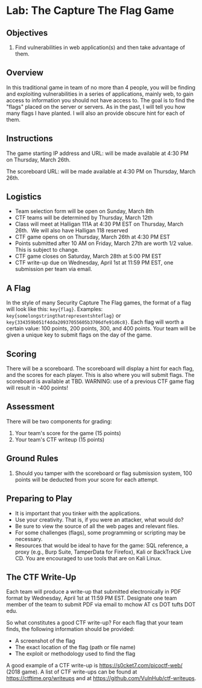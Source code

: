# Lab: The Capture The Flag Game 

## Objectives

1. Find vulnerabilities in web application(s) and then take advantage of them.

## Overview

In this traditional game in team of no more than 4 people, you will be finding and exploiting vulnerabilities in a series of applications, mainly web, to gain access to information you should not have access to. The goal is to find the "flags" placed on the server or servers. As in the past, I will tell you how many flags I have planted. I will also an provide obscure hint for each of them.

## Instructions

The game starting IP address and URL: will be made available at 4:30 PM on Thursday, March 26th.

The scoreboard URL: will be made available at 4:30 PM on Thursday, March 26th.

## Logistics

* Team selection form will be open on Sunday, March 8th
* CTF teams will be determined by Thursday, March 12th
* Class will meet at Halligan 111A at 4:30 PM EST on Thursday, March 26th.  We will also have Halligan 118 reserved
* CTF game opens on on Thursday, March 26th at 4:30 PM EST
* Points submitted after 10 AM on Friday, March 27th are worth 1/2 value.  This is subject to change.
* CTF game closes on Saturday, March 28th at 5:00 PM EST
* CTF write-up due on Wednesday, April 1st at 11:59 PM EST, one submission per team via email.

## A Flag

In the style of many Security Capture The Flag games, the format of a flag will look like this: `key{flag}`. Examples: `key{somelongstringthatrepresentshteflag}` or `key{334359b051f4dda20937055605b3706dfe91d6c8}`. Each flag will worth a certain value: 100 points, 200 points, 300, and 400 points. Your team will be given a unique key to submit flags on the day of the game.

## Scoring

There will be a scoreboard. The scoreboard will display a hint for each flag, and the scores for each player.  This is also where you will submit flags.  The scoreboard is available at TBD. WARNING: use of a previous CTF game flag will result in -400 points!

## Assessment

There will be two components for grading:

1. Your team's score for the game (15 points)
2. Your team's CTF writeup (15 points)

## Ground Rules

1. Should you tamper with the scoreboard or flag submission system, 100 points will be deducted from your score for each attempt.

## Preparing to Play

* It is important that you tinker with the applications.
* Use your creativity. That is, if you were an attacker, what would do?
* Be sure to view the source of all the web pages and relevant files.
* For some challenges (flags), some programming or scripting may be necessary.
* Resources that would be ideal to have for the game: SQL reference, a proxy (e.g., Burp Suite, TamperData for Firefox), Kali or BackTrack Live CD. You are encouraged to use tools that are on Kali Linux.

## The CTF Write-Up

Each team will produce a write-up that submitted electronically in PDF format by Wednesday, April 1st at 11:59 PM EST. Designate one team member of the team to submit PDF via email to mchow AT cs DOT tufts DOT edu.

So what constitutes a good CTF write-up? For each flag that your team finds, the following information should be provided:

* A screenshot of the flag
* The exact location of the flag (path or file name)
* The exploit or methodology used to find the flag

A good example of a CTF write-up is https://s0cket7.com/picoctf-web/ (2018 game). A list of CTF write-ups can be found at https://ctftime.org/writeups and at https://github.com/VulnHub/ctf-writeups.